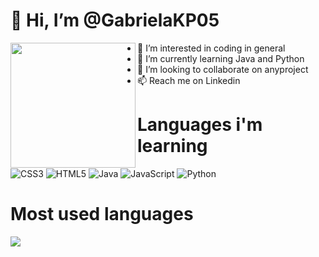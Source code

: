 
# 👋 Hi, I’m @GabrielaKP05
<img align="left" widht="200px" height="200px" src="https://github.com/GabrielaKP05/GabrielaKP05/assets/134091051/de8d5f60-e9c5-4a99-b7d9-d5b79cc384fc">

- 👀 I’m interested in coding in general
- 🌱 I’m currently learning Java and Python
- 💞️ I’m looking to collaborate on anyproject
- 📫 Reach me on Linkedin



# Languages i'm learning
  ![CSS3](https://img.shields.io/badge/css3-%231572B6.svg?logo=css3&logoColor=white) ![HTML5](https://img.shields.io/badge/html5-%23E34F26.svg?logo=html5&logoColor=white) ![Java](https://img.shields.io/badge/java-%23ED8B00.svg?logo=java&logoColor=white) ![JavaScript](https://img.shields.io/badge/javascript-%23323330.svg?logo=javascript&logoColor=%23F7DF1E) ![Python](https://img.shields.io/badge/python-3670A0?logo=python&logoColor=ffdd54)

# Most used languages
<a href="https://github.com/GabrielaKP05/github-readme-stats"><img align="center" src="https://github-readme-stats.vercel.app/api/top-langs/?username=GabrielaKP05&layout=compact&theme=dark&hide_border=true" /></a> 

</img>








